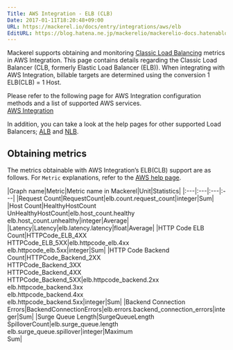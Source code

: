 ```yaml
---
Title: AWS Integration - ELB (CLB)
Date: 2017-01-11T18:20:48+09:00
URL: https://mackerel.io/docs/entry/integrations/aws/elb
EditURL: https://blog.hatena.ne.jp/mackerelio/mackerelio-docs.hatenablog.mackerel.io/atom/entry/10328749687205759344
---
```


Mackerel supports obtaining and monitoring <a href="https://aws.amazon.com/elasticloadbalancing/" target="_blank">Classic Load Balancing</a> metrics in AWS Integration. This page contains details regarding the Classic Load Balancer (CLB, formerly Elastic Load Balancer (ELB)). When integrating with AWS Integration, billable targets are determined using the conversion 1 ELB(CLB) = 1 Host.

Please refer to the following page for AWS Integration configuration methods and a list of supported AWS services.  <br>
<a href="https://mackerel.io/docs/entry/integrations/aws">AWS Integration</a>

In addition, you can take a look at the help pages for other supported Load Balancers; [ALB](https://mackerel.io/docs/entry/integrations/aws/alb) and [NLB](https://mackerel.io/docs/entry/integrations/aws/nlb).

## Obtaining metrics

The metrics obtainable with AWS Integration’s ELB(CLB) support are as follows. For `Metric` explanations, refer to the <a href="https://docs.aws.amazon.com/elasticloadbalancing/latest/classic/elb-cloudwatch-metrics.html" target="_blank">AWS help page</a>.

|Graph name|Metric|Metric name in Mackerel|Unit|Statistics|
|:---|:---|:---|:---|
|Request Count|RequestCount|elb.count.request_count|integer|Sum|
|Host Count|HealthyHostCount<br>UnHealthyHostCount|elb.host_count.healthy<br>elb.host_count.unhealthy|integer|Average|
|Latency|Latency|elb.latency.latency|float|Average|
|HTTP Code ELB Count|HTTPCode_ELB_4XX<br>HTTPCode_ELB_5XX|elb.httpcode_elb.4xx<br>elb.httpcode_elb.5xx|integer|Sum|
|HTTP Code Backend Count|HTTPCode_Backend_2XX<br>HTTPCode_Backend_3XX<br>HTTPCode_Backend_4XX<br>HTTPCode_Backend_5XX|elb.httpcode_backend.2xx<br>elb.httpcode_backend.3xx<br>elb.httpcode_backend.4xx<br>elb.httpcode_backend.5xx|integer|Sum|
|Backend Connection Errors|BackendConnectionErrors|elb.errors.backend_connection_errors|integer|Sum|
|Surge Queue Length|SurgeQueueLength<br>SpilloverCount|elb.surge_queue.length<br>elb.surge_queue.spillover|integer|Maximum<br>Sum|
